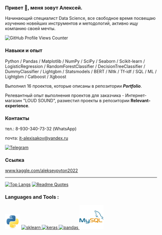 ### Привет 👋, меня зовут Алексей.

Начинающий специалист Data Science, все свободное время посвещаю изучению новейших инструментов и методологий, активно ищу компанию своей мечты.

![GitHub Profile Views Counter](https://komarev.com/ghpvc/?username=IT-DS-Alex&style=for-the-badge&label=Считаем+просмотры&color=blueviolet)
### Навыки и опыт

Python / Pandas / Matplotlib / NumPy / SciPy / Seaborn / Scikit-learn / LogisticRegression / RandomForestClassifier / DecisionTreeClassifier / DummyClassifier / Lightgbm / Statsmodels / BERT / Nltk / Tf-idf / SQL / МL / Lightgbm / Catboost / Xgboost

Выполнил 16 проектов, которые описаны в репозитории ***Portfolio***.

Релевантный опыт выполнения проектов для заказчика - Интернет-магазин "LOUD SOUND", 
разместил проекты в репозитории **Relevant-experience**. 

### Контакты
тел.: 8-930-340-73-32 (WhatsApp)

почта: it-alexisakov@yandex.ru

[![Telegram](https://img.shields.io/badge/-Telegram-090909?style=for-the-badge&logo=telegram&logoColor=27A0D9)](https://t.me/ITDS_Alex)

### Ссылка
www.kaggle.com/alekseypyton2022

---
[![Top Langs](https://github-readme-stats.vercel.app/api/top-langs/?username=IT-DS-Alex&layout=compact)](https://github.com/anuraghazra/github-readme-stats)
[![Readme Quotes](https://quotes-github-readme.vercel.app/api?type=horizontal&theme=dark)](https://github.com/piyushsuthar/github-readme-quotes)
### Languages and Tools :

<div>
  <img src="https://github.com/devicons/devicon/blob/master/icons/python/python-original.svg" title="python" alt="python" width="50" height="50"/> </a>
  <a align="left"><a href="https://scikit-learn.org" target="_blank" rel="noreferrer"> <img src="https://seeklogo.com/images/S/scikit-learn-logo-8766D07E2E-seeklogo.com.png" alt="sklearn" width="80" height="40"/> </a> 
<a href="https://keras.io" target="_blank" rel="noreferrer"> <img src="https://upload.wikimedia.org/wikipedia/commons/a/ae/Keras_logo.svg" alt="keras" width="40" height="40"/> </a>
<a href="https://pandas.pydata.org" rel="noreferrer"> <img src="https://upload.wikimedia.org/wikipedia/commons/e/ed/Pandas_logo.svg" alt="pandas" width="80" height="60"/> </a>
  <img src="https://github.com/devicons/devicon/blob/master/icons/mysql/mysql-original-wordmark.svg" title="MySQL"  alt="MySQL" width="80" height="80"/>
</div>

